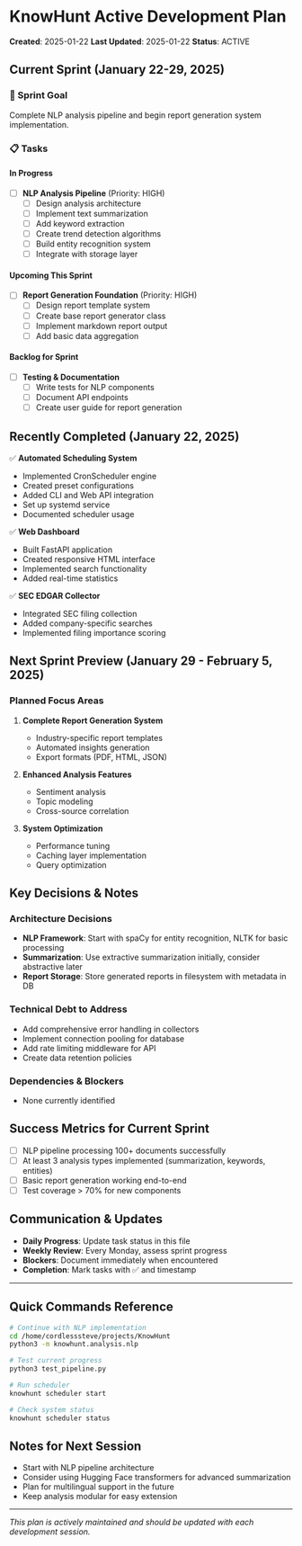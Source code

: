 # KnowHunt Active Development Plan

**Created**: 2025-01-22
**Last Updated**: 2025-01-22
**Status**: ACTIVE

## Current Sprint (January 22-29, 2025)

### 🎯 Sprint Goal
Complete NLP analysis pipeline and begin report generation system implementation.

### 📋 Tasks

#### In Progress
- [ ] **NLP Analysis Pipeline** (Priority: HIGH)
  - [ ] Design analysis architecture
  - [ ] Implement text summarization
  - [ ] Add keyword extraction
  - [ ] Create trend detection algorithms
  - [ ] Build entity recognition system
  - [ ] Integrate with storage layer

#### Upcoming This Sprint
- [ ] **Report Generation Foundation** (Priority: HIGH)
  - [ ] Design report template system
  - [ ] Create base report generator class
  - [ ] Implement markdown report output
  - [ ] Add basic data aggregation

#### Backlog for Sprint
- [ ] **Testing & Documentation**
  - [ ] Write tests for NLP components
  - [ ] Document API endpoints
  - [ ] Create user guide for report generation

## Recently Completed (January 22, 2025)

✅ **Automated Scheduling System**
- Implemented CronScheduler engine
- Created preset configurations
- Added CLI and Web API integration
- Set up systemd service
- Documented scheduler usage

✅ **Web Dashboard**
- Built FastAPI application
- Created responsive HTML interface
- Implemented search functionality
- Added real-time statistics

✅ **SEC EDGAR Collector**
- Integrated SEC filing collection
- Added company-specific searches
- Implemented filing importance scoring

## Next Sprint Preview (January 29 - February 5, 2025)

### Planned Focus Areas
1. **Complete Report Generation System**
   - Industry-specific report templates
   - Automated insights generation
   - Export formats (PDF, HTML, JSON)

2. **Enhanced Analysis Features**
   - Sentiment analysis
   - Topic modeling
   - Cross-source correlation

3. **System Optimization**
   - Performance tuning
   - Caching layer implementation
   - Query optimization

## Key Decisions & Notes

### Architecture Decisions
- **NLP Framework**: Start with spaCy for entity recognition, NLTK for basic processing
- **Summarization**: Use extractive summarization initially, consider abstractive later
- **Report Storage**: Store generated reports in filesystem with metadata in DB

### Technical Debt to Address
- Add comprehensive error handling in collectors
- Implement connection pooling for database
- Add rate limiting middleware for API
- Create data retention policies

### Dependencies & Blockers
- None currently identified

## Success Metrics for Current Sprint

- [ ] NLP pipeline processing 100+ documents successfully
- [ ] At least 3 analysis types implemented (summarization, keywords, entities)
- [ ] Basic report generation working end-to-end
- [ ] Test coverage > 70% for new components

## Communication & Updates

- **Daily Progress**: Update task status in this file
- **Weekly Review**: Every Monday, assess sprint progress
- **Blockers**: Document immediately when encountered
- **Completion**: Mark tasks with ✅ and timestamp

---

## Quick Commands Reference

```bash
# Continue with NLP implementation
cd /home/cordlesssteve/projects/KnowHunt
python3 -m knowhunt.analysis.nlp

# Test current progress
python3 test_pipeline.py

# Run scheduler
knowhunt scheduler start

# Check system status
knowhunt scheduler status
```

## Notes for Next Session

- Start with NLP pipeline architecture
- Consider using Hugging Face transformers for advanced summarization
- Plan for multilingual support in the future
- Keep analysis modular for easy extension

---

*This plan is actively maintained and should be updated with each development session.*